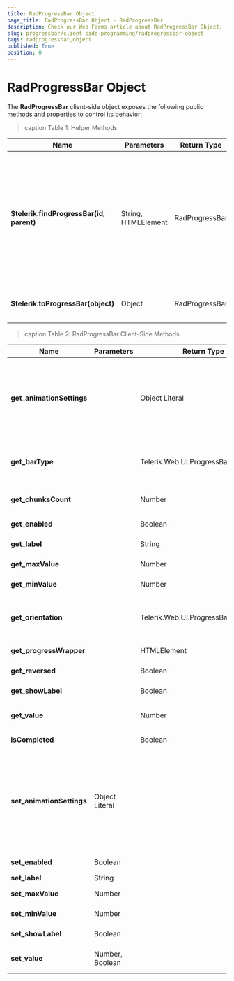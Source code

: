 ```yaml
---
title: RadProgressBar Object
page_title: RadProgressBar Object - RadProgressBar
description: Check our Web Forms article about RadProgressBar Object.
slug: progressbar/client-side-programming/radprogressbar-object
tags: radprogressbar,object
published: True
position: 0
---
```


# RadProgressBar Object

The **RadProgressBar** client-side object exposes the following public methods and properties to control its behavior:

>caption Table 1: Helper Methods 

|  **Name**  |  **Parameters**  |  **Return Type**  |  **Description**  |
| ------ | ------ | ------ | ------ |
| **$telerik.findProgressBar(id, parent)** |String, HTMLElement|RadProgressBar|Finds a **RadProgressBar** instance. The first passed parameter is the string that contains at least a part of the ID of the **RadProgressBar** to find and the second one is the component or element that contains it.|
| **$telerik.toProgressBar(object)** |Object|RadProgressBar|Casts an object to a **RadProgressBar** instance.|


>caption Table 2: RadProgressBar Client-Side Methods 

|  **Name**  |  **Parameters**  |  **Return Type**  |  **Description**  |
| ------ | ------ | ------ | ------ |
| **get_animationSettings** ||Object Literal|Returns the animation settings of the progress bar. They are presented with an object literal with the following fields: **duration**—contains the duration of the animation in milliseconds; **enableChunkAnimation**—specifies whether the animation will be enabled when the **BarType** property of the progress bar is set to **Chunk** .|
| **get_barType** ||Telerik.Web.UI.ProgressBarType|Returns the type of the progress bar as a value from the **Telerik.Web.UI.ProgressBarType** enum that has the following values: _Value_; _Percent_; _Chunk_.|
| **get_chunksCount** ||Number|Returns the number of chunks in the progress bar when its **BarType** property is set to **Chunk** .|
| **get_enabled** ||Boolean|Returns the enabled state of the progress bar.|
| **get_label** ||String|Returns the label text of the progress bar.|
| **get_maxValue** ||Number|Returns the maximum value of the progress bar.|
| **get_minValue** ||Number|Returns the minimum value of the progress bar.|
| **get_orientation** ||Telerik.Web.UI.ProgressBarOrientation|Returns the orientation of the progress bar as a value from the **Telerik.Web.UI.ProgressBarOrientation** that has the following values: _Horizontal_; _Vertical_.|
| **get_progressWrapper** ||HTMLElement|Returns the progress wrapper DOM element.|
| **get_reversed** ||Boolean|Indicates whether the direction of the progress bar is reversed.|
| **get_showLabel** ||Boolean|Returns the visible state of the label of the progress bar.|
| **get_value** ||Number|Returns the current value of the progress bar. Undefined means indeterminate state.|
| **isCompleted** ||Boolean|Returns the completed state of the progress bar.|
| **set_animationSettings** |Object Literal||Sets the animation settings of the progress bar. They are presented with an object literal with the following fields: **duration**—contains the duration of the animation in milliseconds;  **enableChunkAnimation**—specifies whether the animation will be enabled when the **BarType** property of the progress bar is set to **Chunk**. Example: `progressBar.set_animationSettings({ duration: 500, enableChunkAnimation: true });`|
| **set_enabled** |Boolean||Sets the enabled state of the progress bar.|
| **set_label** |String||Sets the label text of the progress bar.|
| **set_maxValue** |Number||Sets the maximum value of the progress bar.|
| **set_minValue** |Number||Sets the minimum value of the progress bar.|
| **set_showLabel** |Boolean||Sets the visible state of the label of the progress bar.|
| **set_value** |Number, Boolean||Sets the current value of the progress bar. Undefined/false sets indeterminate state.|
